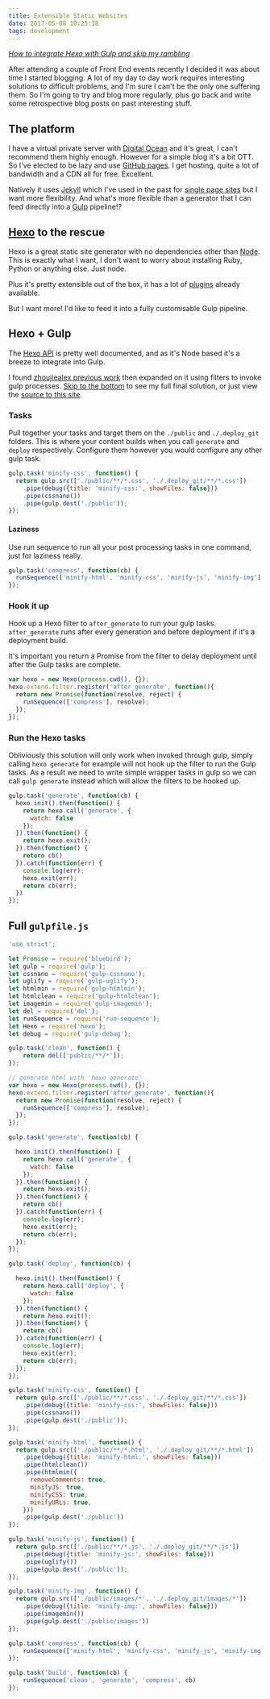 ```yaml
---
title: Extensible Static Websites
date: 2017-05-08 10:25:18
tags: development
---
```


*[How to integrate Hexo with Gulp and skip my rambling](#Hexo-Gulp)*

After attending a couple of Front End events recently I decided it was about time I started blogging. A lot of my day to day work requires interesting solutions to difficult problems, and I'm sure I can't be the only one suffering them. So I'm going to try and blog more regularly, plus go back and write some retrospective blog posts on past interesting stuff.

## The platform

I have a virtual private server with [Digital Ocean](https://m.do.co/c/e4a89ea04de5) and it's great, I can't recommend them highly enough. However for a simple blog it's a bit OTT. So I've elected to be lazy and use [GitHub pages](https://pages.github.com/). I get hosting, quite a lot of bandwidth and a CDN all for free. Excellent. 

Natively it uses [Jekyll](https://jekyllrb.com/) which I've used in the past for [single page sites](https://phawxby.github.io/multitouchjs/) but I want more flexibility. And what's more flexible than a generator that I can feed directly into a [Gulp](http://gulpjs.com/) pipeline!?

## [Hexo](https://hexo.io/) to the rescue

Hexo is a great static site generator with no dependencies other than [Node](https://nodejs.org/). This is exactly what I want, I don't want to worry about installing Ruby, Python or anything else. Just node. 

Plus it's pretty extensible out of the box, it has a lot of [plugins](https://hexo.io/plugins/) already available. 

But I want more! I'd like to feed it into a fully customisable Gulp pipeline. 

## Hexo + Gulp

The [Hexo API](https://hexo.io/api/) is pretty well documented, and as it's Node based it's a breeze to integrate into Gulp. 

I found [zhoujiealex previous work](https://gist.github.com/zhoujiealex/4d926889b02b85d4d8d73f036ef728eb) then expanded on it using filters to invoke gulp processes. [Skip to the bottom](Full-gulpfile-js) to see my full final solution, or just view the [source to this site](https://github.com/phawxby/phawxby.github.io/tree/source). 

### Tasks

Pull together your tasks and target them on the `./public` and `./.deploy_git` folders. This is where your content builds when you call `generate` and `deploy` respectively. Configure them however you would configure any other gulp task.

```js
gulp.task('minify-css', function() {
  return gulp.src(['./public/**/*.css', './.deploy_git/**/*.css'])
    .pipe(debug({title: 'minify-css:', showFiles: false}))
    .pipe(cssnano())
    .pipe(gulp.dest('./public'));
});
```

#### Laziness

Use run sequence to run all your post processing tasks in one command, just for laziness really. 

```js
gulp.task('compress', function(cb) {
  runSequence(['minify-html', 'minify-css', 'minify-js', 'minify-img'], cb);
});
```

### Hook it up

Hook up a Hexo filter to `after_generate` to run your gulp tasks. `after_generate` runs after every generation and before deployment if it's a deployment build.

It's important you return a Promise from the filter to delay deployment until after the Gulp tasks are complete. 

```js
var hexo = new Hexo(process.cwd(), {});
hexo.extend.filter.register('after_generate', function(){
  return new Promise(function(resolve, reject) {
    runSequence(['compress'], resolve);
  });
});
```

### Run the Hexo tasks

Obliviously this solution will only work when invoked through gulp, simply calling `hexo generate` for example will not hook up the filter to run the Gulp tasks. As a result we need to write simple wrapper tasks in gulp so we can call `gulp generate` instead which will allow the filters to be hooked up. 

```js
gulp.task('generate', function(cb) {
  hexo.init().then(function() {
    return hexo.call('generate', {
      watch: false
    });
  }).then(function() {
    return hexo.exit();
  }).then(function() {
    return cb()
  }).catch(function(err) {
    console.log(err);
    hexo.exit(err);
    return cb(err);
  })
});
```

## Full `gulpfile.js`

```js
'use strict';

let Promise = require('bluebird');
let gulp = require('gulp');
let cssnano = require('gulp-cssnano');
let uglify = require('gulp-uglify');
let htmlmin = require('gulp-htmlmin');
let htmlclean = require('gulp-htmlclean');
let imagemin = require('gulp-imagemin');
let del = require('del');
let runSequence = require('run-sequence');
let Hexo = require('hexo');
let debug = require('gulp-debug');

gulp.task('clean', function() {
    return del(['public/**/*']);
});

// generate html with 'hexo generate'
var hexo = new Hexo(process.cwd(), {});
hexo.extend.filter.register('after_generate', function(){
  return new Promise(function(resolve, reject) {
    runSequence(['compress'], resolve);
  });
});

gulp.task('generate', function(cb) {

  hexo.init().then(function() {
    return hexo.call('generate', {
      watch: false
    });
  }).then(function() {
    return hexo.exit();
  }).then(function() {
    return cb()
  }).catch(function(err) {
    console.log(err);
    hexo.exit(err);
    return cb(err);
  });
});

gulp.task('deploy', function(cb) {

  hexo.init().then(function() {
    return hexo.call('deploy', {
      watch: false
    });
  }).then(function() {
    return hexo.exit();
  }).then(function() {
    return cb()
  }).catch(function(err) {
    console.log(err);
    hexo.exit(err);
    return cb(err);
  });
});

gulp.task('minify-css', function() {
  return gulp.src(['./public/**/*.css', './.deploy_git/**/*.css'])
    .pipe(debug({title: 'minify-css:', showFiles: false}))
    .pipe(cssnano())
    .pipe(gulp.dest('./public'));
});

gulp.task('minify-html', function() {
  return gulp.src(['./public/**/*.html', './.deploy_git/**/*.html'])
    .pipe(debug({title: 'minify-html:', showFiles: false}))
    .pipe(htmlclean())
    .pipe(htmlmin({
      removeComments: true,
      minifyJS: true,
      minifyCSS: true,
      minifyURLs: true,
    }))
    .pipe(gulp.dest('./public'))
});

gulp.task('minify-js', function() {
  return gulp.src(['./public/**/*.js', './.deploy_git/**/*.js'])
    .pipe(debug({title: 'minify-js:', showFiles: false}))
    .pipe(uglify())
    .pipe(gulp.dest('./public'));
});

gulp.task('minify-img', function() {
  return gulp.src(['./public/images/*', './.deploy_git/images/*'])
    .pipe(debug({title: 'minify-img:', showFiles: false}))
    .pipe(imagemin())
    .pipe(gulp.dest('./public/images'))
});

gulp.task('compress', function(cb) {
    runSequence(['minify-html', 'minify-css', 'minify-js', 'minify-img'], cb);
});

gulp.task('build', function(cb) {
    runSequence('clean', 'generate', 'compress', cb)
});
```